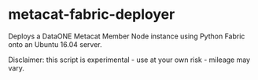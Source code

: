 # metacat-fabric-deployer

Deploys a DataONE Metacat Member Node instance using Python Fabric onto an 
Ubuntu 16.04 server.

Disclaimer: this script is experimental - use at your own risk - mileage may 
vary.
